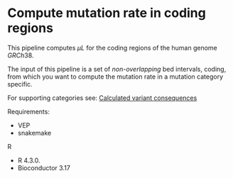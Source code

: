 # Compute mutation rate in coding regions

This pipeline computes $\mu L$ for the coding regions of the human genome $GRCh38$.

The input of this pipeline is a set of *non-overlapping* bed intervals, coding,
from which you want to compute the mutation rate in a mutation category specific.

For supporting categories see:
[Calculated variant consequences](https://useast.ensembl.org/info/genome/variation/prediction/predicted_data.html)

Requirements:

- VEP
- snakemake


R

- R 4.3.0. 
-  Bioconductor 3.17
